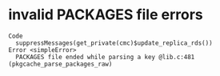 # invalid PACKAGES file errors

    Code
      suppressMessages(get_private(cmc)$update_replica_rds())
    Error <simpleError>
      PACKAGES file ended while parsing a key @lib.c:481 (pkgcache_parse_packages_raw)

